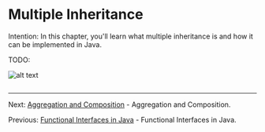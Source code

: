 # Multiple Inheritance

Intention: In this chapter, you'll learn what multiple inheritance is and how it can be implemented in Java.

TODO:

![alt text](../../etc/oop/img.png "Img")

```java

```

<hr>

Next: [Aggregation and Composition](chapter_29.md "Aggregation and Composition") - Aggregation and Composition.

Previous: [Functional Interfaces in Java](chapter_27.md "Functional Interfaces in Java") -
Functional Interfaces in Java.